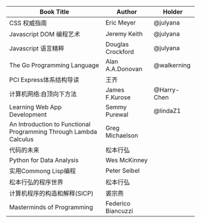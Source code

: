 | Book Title   | Author |  Holder |
| --- | --- | --- |
| CSS 权威指南 | Eric Meyer | @julyana |
| Javascript DOM 编程艺术 | Jeremy Keith | @julyana |
| Javascript 语言精粹 | Douglas Crockford | @julyana |
| The Go Programming Language | Alan A.A.Donovan | @walkerning |
| PCI Express体系结构导读  | 王齐 |  |
| 计算机网络:自顶向下方法 | James F.Kurose | @Harry-Chen |
| Learning Web App Development  | Semmy Purewal  | @lindaZ1 |
| An Introduction to Functional Programming Through Lambda Calculus | Greg Michaelson | |
| 代码的未来 | 松本行弘 | |
| Python for Data Analysis | Wes McKinney | |
| 实用Commong Lisp编程 | Peter Seibel | |
| 松本行弘的程序世界 | 松本行弘 | |
| 计算机程序的构造和解释(SICP) | 裘宗燕 | |
| Masterminds of Programming | Federico Biancuzzi | |
